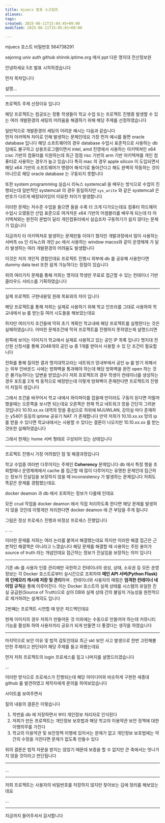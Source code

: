 ```yaml
---
title: mjuecs 발표 스크립트
aliases: 
tags: 
created: 2025-06-11T15:04:45+09:00
modified: 2025-06-11T15:05:01+09:00

---
```


mjuecs 호스트 비밀번호 564738291


sejonng univ auth github
shinnk.iptime.org 에서 ppt 다운
명지대 전산정보원


안녕하세요 5조 발표 시작하겠습니다

먼저 목차입니다

설명...

---

프로젝트 주제 선정이유 입니다

해당 프로젝트는 컴공또는 정통 학생들이 학교 수업 또는 프로젝트 진행중 발생할 수 있는 여러 개발환경의 세팅의 어려움을 해결하기 위해 해당 주제를 선정하였습니다

일반적으로 개발환경의 세팅의 어려운 예시는 다음과 같습니다  
먼저 아카텍쳐 차이로 인해 발생하는 문제인데요 가장 먼저 예시를 들면 oracle database 입니다 해당 소프트웨어의 경우 database 수업시 표준적으로 사용하는 db 임에도 불구하고 상용프로그램이면서 intel, amd 진영에서 사용하는 아키텍쳐인 x64 cisc 기반의 컴퓨터를 지원하는데 최근 점점 risc 기반의 arm 기반 아키텍쳐를 개인 컴퓨터로 사용하는 경우가 늘고 있습니다 특히 mac 의 경우 apple silicon 이 도입되면서 해당 x64 기반의 소프트웨어가 명령어 해석기로 돌아간다고 해도 완벽히 작동하는 것이 아니므로 해당 oracle database 는 구동되지 못합니다

또한 system programming 실습시 리눅스 systemcall 을 배우는 방식으로 수업이 진행되는데 일반적인 systemcall 의 경우 동일하지만 `sys_write` 와 같은 systemcall 은 번호가 다르게 배정되어있어 미묘한 차이가 발생합니다

이러한 문제는 저수준 수업을 들으면 들을 수록 더 크게 다가오는데요 컴퓨터 하드웨어 수업시 오랬동안 산업 표준으로 여겨저온 x64 기반의 어셈블리를 배우게 되는데 타 아키텍쳐와는 완전히 문법이 달라 개인컴퓨터에서 실습조차 구동하기가 쉽지 않다는 문제가 있습니다

지금까지 타 아키텍쳐로 발생하는 문제만들 이야기 했지만 개발과정에서 많이 사용하는 서버측 os 인 리눅스와 개인 pc 에서 사용하는 window macos와 같이 운영체제 가 달라 발생하는 여러 개발환경의 어려움도 발생합니다

이것은 저의 개인적 경헙인데요 프로젝트 진행시 외부에 db 를 공유해 사용한다면 dummy data test 또한 쉽게 가능하다는 장점이 있습니다

위의 여러가지 문제를 통해 저희는 명지대 학생만 무료로 접근할 수 있는 컨테이너 기반 클라우드 서비스를 기획하였습니다



---

실제 프로젝트 구현내용및 원래 목표와의 차이 입니다

해당 프로젝트를 통해 저희는 실제로 사용하기 위해 학교 인프라를 그대로 사용하여 학교내에서 ip 를 받는등 여러 시도들을 해보았는데요

하지만 여러가지 조건들에 막혀 초기 계획인 학교내에 해당 프로젝트를 실행한다는 것은 실패하였습니다. 어떠한 문제조건에 막혀 프로젝트를 진행하지 못하였는제 설명드리면

왼쪽에 보이는 이미지가 학교에서 실제로 사용하고 있는 공인 IP 목록 입니다 명지대 전산원 신청서를 통해 2048개의 공인 ip 중 1개를 받아서 사용할 수 있 단 조건이 필요합니다

전화를 통해 질의한 결과 명지대학교라는 네트워크 망내부에서 공인 ip 를 받기 위해서는 외부 인바운드 시에는 방화벽을 통과해야 하는데 해당 방화벽을 완전 open 하는 것은 불가능하다는 답변을 받았습니다 저희 프로젝트의 경우 학생이 컨테이너를 생성하는 경우 포트를 2개 씩 동적으로 배정받는데 이렇게 방화벽이 존재한다면 프로젝트의 진행이 차질히 생깁니다

그래서 조건을 바꾸어서 학교 내에서 와이파이를 잡을때 만이라도 구동이 된다면 어떨까 했을때는 오른쪽을 보시면 되는데요 오른쪽은 현재 학교 네트워크 망을 간단히 그려본 것입니다 10.10.xx.xx 대역의 망을 중심으로 하위에 MJUWLAN, 강의실 마다 존재하는 y5401 등등의 iptime 공유기 NAT 가 존재합니다 만약 저희가 10.10.xx.xx 망의 ip를 받을 수 있다면 학교내에서는 사용할 수 있다는 결론이 나오지만 10.10.xx.xx 를 받는 것또한 실패하였습니다

그래서 현재는 home 서버 형태로 구성되어 있는 상태입니다

---

프로젝트 진행시 가장 어려웠던 점 및 해결과정입니다

학교 수업중 여러번 다루어지는 주제인  **Coherency** 문제입니다 db 에서 특정 행을 조회할때나 운영체제에서 cache 를 접근할 때 많이 다루어지는 유명한 문제인데 접근하는 정보가 진실임을 보장하지 않을 때 inconsistency 가 발생하는 문제입니다 저희도 똑같은 문제를 경험했는데요.

docker deamon 과 db 에서 조회하는 정보가 다를때 인데요

모든 crud 작업을 docker deamon 에서 직접 처리하도록 한다면 해당 문제를 발생하지 않을 것인데 이렇게만 처리한다면 docker deamon 에 큰 부담을 주게 됩니다

그림은 정상 프로세스 진행과 비정상 프로세스 진행입니다

.. ...

이러한 문제를 저희는 여러 논리를 붙여서 해결했는데요 하지만 이러한 해결 접근은 근본적인 해결책은 아니라고 느꼈습니다 해당 문제를 해결할 때 사용하는 주된 용어가 source of truth 라는 개념인데요 접근하는 정보가 진실임을 보장하는 의미 입니다 

---

기존 db 를 사용자 인증 관리에만 국한하고 컨테이너의 생성, 상태, 소유권 등 모든 운영 정보는 각 Docker 호스트로부터 실시간으로 조회하여 **메인 API 서버(Python Flask)의 인메모리 캐시에 저장 및 관리**하며 . 컨테이너와 사용자의 매핑은 **엄격한 컨테이너 네이밍 규칙**을 통해 이루어진다. 이는 Docker 호스트의 실제 상태를 시스템의 유일한 진실 공급원(Source of Truth)으로 삼아 DB와 실제 상태 간의 불일치 가능성을 원천적으로 제거하려는 설계의도 입니다

2번째는 프로젝트 시연할 때 받은 피드백인데요 

현재 이미지의 경우 저희가 만들어둔 것 이외에는 수동으로 만들어야 하는데 커뮤니티 기능을 활성화 하여 사용자끼리 공유가 되게 만들면 더 좋겠다는 생각을 하였습니다



---

마지막으로 보안 이유 및 법적 검토인데요 최근 skt 보안 사고 발생으로 한번 고민해볼 만한 주제라고 판단되어 해당 주제를 들고 와봤는데요

먼저 저희 프로젝트의 login 프로세스를 짚고 나머지를 설명드리겠습니다

...

이러한 방식으로 프로세스가 진행되는데 해당 아이디어와 비슷하게 구현한 세종대 github 를 발견하였고 제작자에게 문의를 하여보았습니다 

사이트를 보여주면서

질의 내용의 결론은 이렇습니다 

1. 학번을 db 에 저장하면서 부터 개인정보 처리자로 인식된다
2. 저희가 만든 프로젝트는 개인정보 보호법과 해당 학교의 이용약관 보안 정책에 대한 이행의무를 가진다
3. 학교의 이용약관 및 보안정책 이행에 있어서는 문제가 없고 개인정보 보호법에는 약간의 수정을 거친다면 문제가 없도록 만들수 있다 

위의 결론은 법적 자문을 받지는 않았기 때문데 보증을 할 수 없지만 큰 축에서는 엇나가지 않을 것이라고 판단됩니다

---

...

---

저희 프로젝트는 사용자의 비밀번호를 저장하지 않지만 찾아보는 김에 정리를 해보았는데요

...

---

지금까지 들어주셔서 감사합니다






